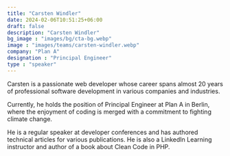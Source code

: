 ```yaml
---
title: "Carsten Windler"
date: 2024-02-06T10:51:25+06:00
draft: false
description: "Carsten Windler"
bg_image : "images/bg/cta-bg.webp"
image : "images/teams/carsten-windler.webp"
company: "Plan A"
designation : "Principal Engineer"
type : "speaker"
---
```


Carsten is a passionate web developer whose career spans almost 20 years of professional software development in various companies and industries.

Currently, he holds the position of Principal Engineer at Plan A in Berlin, where the enjoyment of coding is merged with a commitment to fighting climate change.

He is a regular speaker at developer conferences and has authored technical articles for various publications. He is also a LinkedIn Learning instructor and author of a book about Clean Code in PHP.
